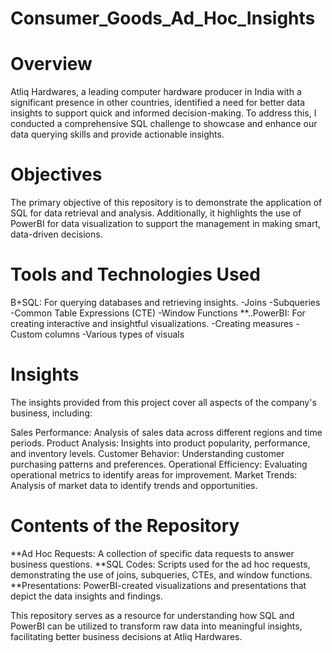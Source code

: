 # Consumer_Goods_Ad_Hoc_Insights
# Overview
Atliq Hardwares, a leading computer hardware producer in India with a significant presence in other countries, identified a need for better data insights to support quick and informed decision-making. To address this, I conducted a comprehensive SQL challenge to showcase and enhance our data querying skills and provide actionable insights.

# Objectives
The primary objective of this repository is to demonstrate the application of SQL for data retrieval and analysis. Additionally, it highlights the use of PowerBI for data visualization to support the management in making smart, data-driven decisions.

# Tools and Technologies Used
B+SQL: For querying databases and retrieving insights. -Joins -Subqueries -Common Table Expressions (CTE) -Window Functions **..PowerBI: For creating interactive and insightful visualizations. -Creating measures -Custom columns -Various types of visuals

# Insights
The insights provided from this project cover all aspects of the company's business, including:

Sales Performance: Analysis of sales data across different regions and time periods. Product Analysis: Insights into product popularity, performance, and inventory levels. Customer Behavior: Understanding customer purchasing patterns and preferences. Operational Efficiency: Evaluating operational metrics to identify areas for improvement. Market Trends: Analysis of market data to identify trends and opportunities.

# Contents of the Repository
**Ad Hoc Requests: A collection of specific data requests to answer business questions. **SQL Codes: Scripts used for the ad hoc requests, demonstrating the use of joins, subqueries, CTEs, and window functions. **Presentations: PowerBI-created visualizations and presentations that depict the data insights and findings.

This repository serves as a resource for understanding how SQL and PowerBI can be utilized to transform raw data into meaningful insights, facilitating better business decisions at Atliq Hardwares.
